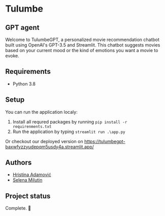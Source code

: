 # Tulumbe


## GPT agent
Welcome to TulumbeGPT, a personalized movie recommendation chatbot built using OpenAI's GPT-3.5 and Streamlit. This chatbot suggests movies based on your current mood or the kind of emotions you want a movie to evoke.

## Requirements
* Python 3.8

## Setup

You can run the application localy:
1. Install all requred packages by running `pip install -r requirenments.txt` 
2. Run the application by typing `streamlit run .\app.py`

Or checkout our deployed version on https://tulumbegpt-baxwfyzzyudepqm5usdy4a.streamlit.app/


## Authors
* [Hristina Adamović]()
* [Selena Milutin]()


## Project status
Complete. 🎉
